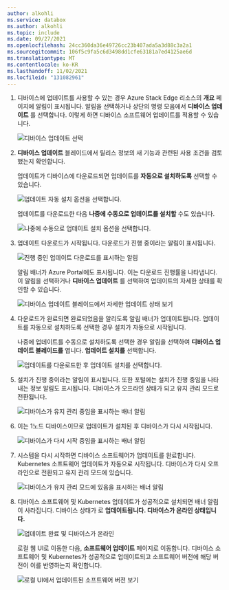 ```yaml
---
author: alkohli
ms.service: databox
ms.author: alkohli
ms.topic: include
ms.date: 09/27/2021
ms.openlocfilehash: 24cc360da36e49726cc23b407ada5a3d88c3a2a1
ms.sourcegitcommit: 106f5c9fa5c6d3498dd1cfe63181a7ed4125ae6d
ms.translationtype: MT
ms.contentlocale: ko-KR
ms.lasthandoff: 11/02/2021
ms.locfileid: "131082961"
---
```

1. 디바이스에 업데이트를 사용할 수 있는 경우 Azure Stack Edge 리소스의 **개요** 페이지에 알림이 표시됩니다. 알림을 선택하거나 상단의 명령 모음에서 **디바이스 업데이트** 를 선택합니다. 이렇게 하면 디바이스 소프트웨어 업데이트를 적용할 수 있습니다.

    ![디바이스 업데이트 선택](media/azure-stack-edge-install-2110-updates/install-updates-portal-1.png)

2. **디바이스 업데이트** 블레이드에서 릴리스 정보의 새 기능과 관련된 사용 조건을 검토했는지 확인합니다.

    업데이트가 디바이스에 다운로드되면 업데이트를 **자동으로 설치하도록** 선택할 수 있습니다. 

    ![업데이트 자동 설치 옵션을 선택합니다.](media/azure-stack-edge-install-2110-updates/install-updates-portal-2.png)    

    업데이트를 다운로드한 다음 **나중에 수동으로 업데이트를 설치할** 수도 있습니다.

    ![나중에 수동으로 업데이트 설치 옵션을 선택합니다.](media/azure-stack-edge-install-2110-updates/install-updates-portal-3.png)

3. 업데이트 다운로드가 시작됩니다. 다운로드가 진행 중이라는 알림이 표시됩니다.

    ![진행 중인 업데이트 다운로드를 표시하는 알림](media/azure-stack-edge-install-2110-updates/install-updates-portal-4.png)

    알림 배너가 Azure Portal에도 표시됩니다. 이는 다운로드 진행률을 나타냅니다. 이 알림을 선택하거나 **디바이스 업데이트** 를 선택하여 업데이트의 자세한 상태를 확인할 수 있습니다.

    ![디바이스 업데이트 블레이드에서 자세한 업데이트 상태 보기](media/azure-stack-edge-install-2110-updates/install-updates-portal-5.png)


4. 다운로드가 완료되면 완료되었음을 알리도록 알림 배너가 업데이트됩니다. 업데이트를 자동으로 설치하도록 선택한 경우 설치가 자동으로 시작됩니다.

    나중에 업데이트를 수동으로 설치하도록 선택한 경우 알림을 선택하여 **디바이스 업데이트 블레이드를** 엽니다. **업데이트 설치를** 선택합니다.
 
    ![업데이트를 다운로드한 후 업데이트 설치를 선택합니다.](media/azure-stack-edge-install-2110-updates/install-updates-portal-6.png)
 
5. 설치가 진행 중이라는 알림이 표시됩니다. 또한 포털에는 설치가 진행 중임을 나타내는 정보 알림도 표시됩니다. 디바이스가 오프라인 상태가 되고 유지 관리 모드로 전환됩니다.
   
    ![디바이스가 유지 관리 중임을 표시하는 배너 알림 ](media/azure-stack-edge-install-2110-updates/install-updates-portal-7.png)

6. 이는 1노드 디바이스이므로 업데이트가 설치된 후 디바이스가 다시 시작됩니다. 

    ![디바이스가 다시 시작 중임을 표시하는 배너 알림](media/azure-stack-edge-install-2110-updates/install-updates-portal-8.png)

7. 시스템을 다시 시작하면 디바이스 소프트웨어가 업데이트를 완료합니다. Kubernetes 소프트웨어 업데이트가 자동으로 시작됩니다. 디바이스가 다시 오프라인으로 전환되고 유지 관리 모드에 있습니다.

    ![디바이스가 유지 관리 모드에 있음을 표시하는 배너 알림](media/azure-stack-edge-install-2110-updates/install-updates-portal-9.png)   


8. 디바이스 소프트웨어 및 Kubernetes 업데이트가 성공적으로 설치되면 배너 알림이 사라집니다. 디바이스 상태가 로 **업데이트됩니다. 디바이스가 온라인 상태입니다.** 

    ![업데이트 완료 및 디바이스가 온라인](media/azure-stack-edge-install-2110-updates/install-updates-portal-10.png)

    로컬 웹 UI로 이동한 다음, **소프트웨어 업데이트** 페이지로 이동합니다. 디바이스 소프트웨어 및 Kubernetes가 성공적으로 업데이트되고 소프트웨어 버전에 해당 버전이 이를 반영하는지 확인합니다.

    ![로컬 UI에서 업데이트된 소프트웨어 버전 보기](media/azure-stack-edge-install-2110-updates/install-updates-portal-11.png)


